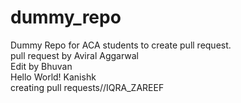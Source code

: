 # dummy_repo

Dummy Repo for ACA students to create pull request.  
pull request by Aviral Aggarwal  
Edit by Bhuvan  
Hello World! Kanishk  
creating pull requests//IQRA_ZAREEF

